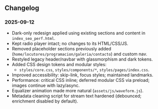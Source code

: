 ## Changelog

### 2025-09-12

- Dark-only redesign applied using existing sections and content in `index_seo_perf.html`.
- Kept radio player intact; no changes to its HTML/CSS/JS.
- Removed placeholder sections previously added (`home/locutores/programacion/galeria/contacto`) and custom nav.
- Restyled legacy header/navbar with glassmorphism and dark tokens.
- Added CSS design tokens and modular styles:
  - `styles/core.css`, `styles/components/*`, `styles/pages/index.css`.
- Improved accessibility: skip-link, focus styles; maintained landmarks.
- Performance: critical CSS inline; deferred modular CSS via preload; images continue with lazy/async.
- Equalizer animation made more natural (`assets/js/waveform.js`).
- Metadata cleaning script for stream text hardened (debounced; enrichment disabled by default).

